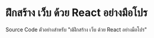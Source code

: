 ฝึกสร้าง เว็บ ด้วย React อย่างมือโปร
========================================
Source Code ตัวอย่างสำหรับ "ฝฝึกสร้าง เว็บ ด้วย React อย่างมือโปร" 
